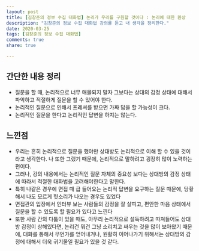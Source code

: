```yaml
---
layout: post
title: [김창준의 정보 수집 대화법] 논리가 우리를 구원할 것이다 : 논리에 대한 환상
description: "김창준의 정보 수집 대화법 강의를 듣고 내 생각을 정리한다."
date: 2020-03-25
tags: [김창준의 정보 수집 대화법]
comments: true
share: true

---
```


## 간단한 내용 정리

* 질문을 할 때, 논리적으로 너무 매몰되지 말자 그보다는 상대의 감정 상태에 대해서 파악하고 적절하게 질문을 할 수 있어야 한다.
* 논리적인 질문으로 인해서 프레셔를 받으면 가짜 답을 할 가능성이 크다.
* 논리적인 질문을 한다고 논리적인 답변을 하지는 않는다.

## 느낀점

* 우리는 흔히 논리적으로 질문을 했야만 상대방도 논리적으로 이해 할 수 있을 것이라고 생각한다. 나 또한 그랬기 때문에, 논리적으로 말하려고 굉장히 많이 노력하는 편이다.
* 그러나, 강의 내용에서는 논리적인 질문 자체의 중요성 보다는 상대방의 감정 상태에 따라서 적절한 대화법을 고려해야한다고 말한다.
* 특히 나같은 경우에 면접 때 급 들어오는 논리적 답변을 요구하는 질문 때문에, 당황해서 나도 모르게 헛소리가 나오는 경우도 있었다
* 면접관의 입장에서 인터뷰 보는 사람들의 감정을 잘 살피고, 편안한 마음 상태에서 질문을 할 수 있도록 할 필요가 있다고 느낀다
* 또한 사람 간의 다툼이 있을 때도, 아무리 논리적으로 설득하려고 따져들어도 상대방 감정이 상해있다면, 논리건 뭐건 그냥 소리치고 싸우는 것을 많이 보아왔기 때문에, 대화를 통해서 무언가를 얻어내거나, 원활히 이어나가기 위해서는 상대방의 감정에 대해서 더욱 귀기울일 필요가 있을 것 같다.